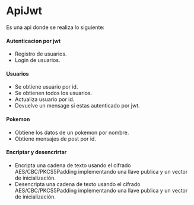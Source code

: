# ApiJwt
Es una api donde se realiza lo siguiente:
<br>
<h4>Autenticacion por jwt</h4> 
<ul>
<li>Registro de usuarios.</li>
<li>Login de usuarios.</li>
</ul>

<h4>Usuarios</h4> 
<ul>
  <li>Se obtiene usuario por id.</li>
  <li>Se obtienen todos los usuarios.</li>
  <li>Actualiza usuario por id.</li>
  <li>Devuelve un mensage si estas autenticado por jwt.</li>
</ul>

<h4>Pokemon</h4> 
<ul>
  <li>Obtiene los datos de un pokemon por nombre.</li>
  <li>Obtiene mensajes de post por id.</li>
</ul>

<h4>Encriptar y desencrirtar</h4> 
<ul>
  <li>Encripta una cadena de texto usando el cifrado AES/CBC/PKCS5Padding implementando una llave publica y un vector de inicialización.</li>
  <li>Desencripta una cadena de texto usando el cifrado AES/CBC/PKCS5Padding implementando una llave publica y un vector de inicialización.</li>
</ul>


